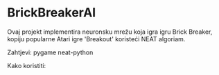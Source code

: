 # BrickBreakerAI

Ovaj projekt implementira neuronsku mrežu koja igra igru Brick Breaker, kopiju popularne Atari igre 'Breakout' koristeći NEAT algoriam.  

Zahtjevi:
pygame
neat-python 

Kako koristiti:

